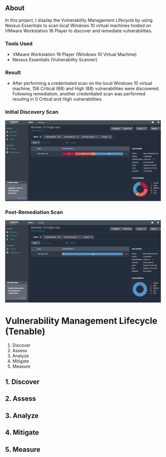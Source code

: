 ## About
In this project, I display the Vulnerability Management Lifecycle by using Nessus Essentials to scan local Windows 10 virtual machines hosted on VMware Workstation 16 Player to discover and remediate vulnerabilities. 

### Tools Used
  - VMware Workstation 16 Player (Windows 10 Virtual Machine)
  - Nessus Essentials (Vulnerability Scanner)

### Result
- After performing a credentialed scan on the local Windows 10 virtual machine, 156 Critical (68) and High (88) vulnerabilities were discovered. Following remediation, another credentialed scan was performed resuting in 0 Crtical and High vulnerabilities.

### Initial Discovery Scan
![Discovery scan](11.png)

### Post-Remediation Scan
![Post-Remediation](17.png)
 
  
# Vulnerability Management Lifecycle (Tenable)
1. Discover
2. Assess
3. Analyze
4. Mitigate
5. Measure

## 1. Discover

## 2. Assess

## 3. Analyze

## 4. Mitigate

## 5. Measure

    
  
